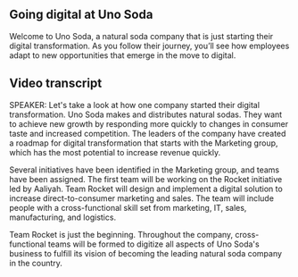 ## Going digital at Uno Soda

Welcome to Uno Soda, a natural soda company that is just starting their digital transformation. As you follow their journey, you’ll see how employees adapt to new opportunities that emerge in the move to digital.

## Video transcript

SPEAKER: Let's take a look at how one company started their digital transformation. Uno Soda makes and distributes natural sodas. They want to achieve new growth by responding more quickly to changes in consumer taste and increased competition. The leaders of the company have created a roadmap for digital transformation that starts with the Marketing group, which has the most potential to increase revenue quickly.

Several initiatives have been identified in the Marketing group, and teams have been assigned. The first team will be working on the Rocket initiative led by Aaliyah. Team Rocket will design and implement a digital solution to increase direct-to-consumer marketing and sales. The team will include people with a cross-functional skill set from marketing, IT, sales, manufacturing, and logistics.

Team Rocket is just the beginning. Throughout the company, cross-functional teams will be formed to digitize all aspects of Uno Soda's business to fulfill its vision of becoming the leading natural soda company in the country.
